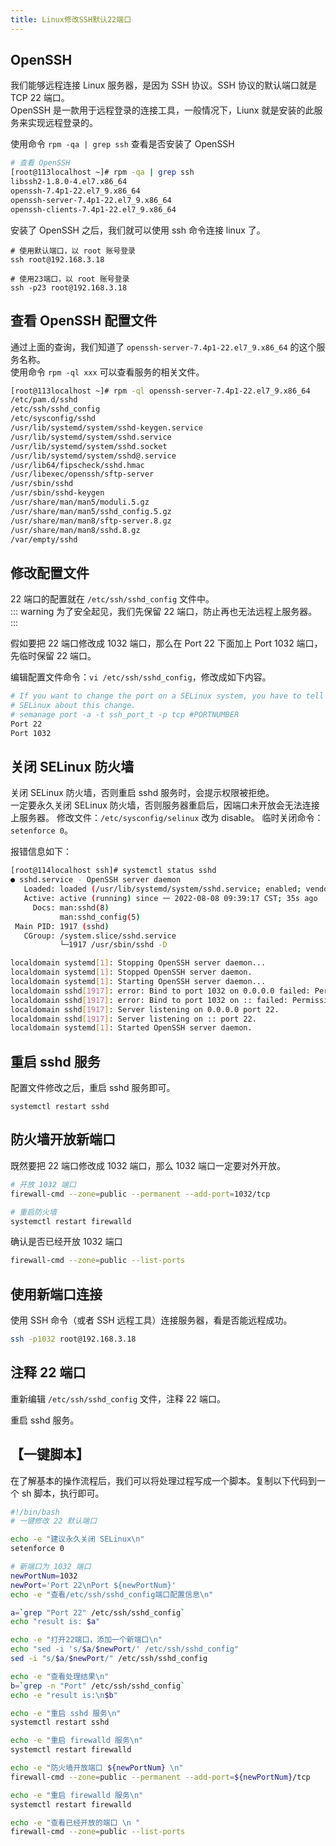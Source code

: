 ```yaml
---
title: Linux修改SSH默认22端口
---
```


## OpenSSH

我们能够远程连接 Linux 服务器，是因为 SSH 协议。SSH 协议的默认端口就是 TCP 22 端口。  
OpenSSH 是一款用于远程登录的连接工具，一般情况下，Liunx 就是安装的此服务来实现远程登录的。

使用命令 `rpm -qa | grep ssh` 查看是否安装了 OpenSSH

```bash
# 查看 OpenSSH
[root@113localhost ~]# rpm -qa | grep ssh
libssh2-1.8.0-4.el7.x86_64
openssh-7.4p1-22.el7_9.x86_64
openssh-server-7.4p1-22.el7_9.x86_64
openssh-clients-7.4p1-22.el7_9.x86_64
```

安装了 OpenSSH 之后，我们就可以使用 ssh 命令连接 linux 了。

```
# 使用默认端口，以 root 账号登录
ssh root@192.168.3.18

# 使用23端口，以 root 账号登录
ssh -p23 root@192.168.3.18
```



## 查看 OpenSSH 配置文件

通过上面的查询，我们知道了 `openssh-server-7.4p1-22.el7_9.x86_64` 的这个服务名称。  
使用命令 `rpm -ql xxx` 可以查看服务的相关文件。

```bash {3}
[root@113localhost ~]# rpm -ql openssh-server-7.4p1-22.el7_9.x86_64
/etc/pam.d/sshd
/etc/ssh/sshd_config
/etc/sysconfig/sshd
/usr/lib/systemd/system/sshd-keygen.service
/usr/lib/systemd/system/sshd.service
/usr/lib/systemd/system/sshd.socket
/usr/lib/systemd/system/sshd@.service
/usr/lib64/fipscheck/sshd.hmac
/usr/libexec/openssh/sftp-server
/usr/sbin/sshd
/usr/sbin/sshd-keygen
/usr/share/man/man5/moduli.5.gz
/usr/share/man/man5/sshd_config.5.gz
/usr/share/man/man8/sftp-server.8.gz
/usr/share/man/man8/sshd.8.gz
/var/empty/sshd
```

## 修改配置文件

22 端口的配置就在 `/etc/ssh/sshd_config` 文件中。  
::: warning
为了安全起见，我们先保留 22 端口，防止再也无法远程上服务器。
:::

假如要把 22 端口修改成 1032 端口，那么在 Port 22 下面加上 Port 1032 端口，先临时保留 22 端口。

编辑配置文件命令：`vi /etc/ssh/sshd_config`，修改成如下内容。

```bash
# If you want to change the port on a SELinux system, you have to tell
# SELinux about this change.
# semanage port -a -t ssh_port_t -p tcp #PORTNUMBER
Port 22
Port 1032
```

## 关闭 SELinux 防火墙 

关闭 SELinux 防火墙，否则重启 sshd 服务时，会提示权限被拒绝。  
一定要永久关闭 SELinux 防火墙，否则服务器重启后，因端口未开放会无法连接上服务器。
修改文件：`/etc/sysconfig/selinux`  改为 disable。
临时关闭命令： `setenforce 0`。

报错信息如下：
```bash {14-15}
[root@114localhost ssh]# systemctl status sshd
● sshd.service - OpenSSH server daemon
   Loaded: loaded (/usr/lib/systemd/system/sshd.service; enabled; vendor preset: enabled)
   Active: active (running) since 一 2022-08-08 09:39:17 CST; 35s ago
     Docs: man:sshd(8)
           man:sshd_config(5)
 Main PID: 1917 (sshd)
   CGroup: /system.slice/sshd.service
           └─1917 /usr/sbin/sshd -D

localdomain systemd[1]: Stopping OpenSSH server daemon...
localdomain systemd[1]: Stopped OpenSSH server daemon.
localdomain systemd[1]: Starting OpenSSH server daemon...
localdomain sshd[1917]: error: Bind to port 1032 on 0.0.0.0 failed: Permission denied.
localdomain sshd[1917]: error: Bind to port 1032 on :: failed: Permission denied.
localdomain sshd[1917]: Server listening on 0.0.0.0 port 22.
localdomain sshd[1917]: Server listening on :: port 22.
localdomain systemd[1]: Started OpenSSH server daemon.
```

## 重启 sshd 服务

配置文件修改之后，重启 sshd 服务即可。

```
systemctl restart sshd
```

## 防火墙开放新端口

既然要把 22 端口修改成 1032 端口，那么 1032 端口一定要对外开放。

```bash
# 开放 1032 端口
firewall-cmd --zone=public --permanent --add-port=1032/tcp

# 重启防火墙
systemctl restart firewalld 
```

确认是否已经开放 1032 端口

```bash
firewall-cmd --zone=public --list-ports
```

## 使用新端口连接

使用 SSH 命令（或者 SSH 远程工具）连接服务器，看是否能远程成功。

```bash
ssh -p1032 root@192.168.3.18
```

## 注释 22 端口

重新编辑 `/etc/ssh/sshd_config` 文件，注释 22 端口。

重启 sshd 服务。


## 【一键脚本】

在了解基本的操作流程后，我们可以将处理过程写成一个脚本。复制以下代码到一个 sh 脚本，执行即可。

```bash
#!/bin/bash
# 一键修改 22 默认端口

echo -e "建议永久关闭 SELinux\n"
setenforce 0

# 新端口为 1032 端口
newPortNum=1032
newPort='Port 22\nPort ${newPortNum}'
echo -e "查看/etc/ssh/sshd_config端口配置信息\n"

a=`grep "Port 22" /etc/ssh/sshd_config`
echo "result is: $a"

echo -e "打开22端口，添加一个新端口\n"
echo "sed -i 's/$a/$newPort/' /etc/ssh/sshd_config"
sed -i "s/$a/$newPort/" /etc/ssh/sshd_config

echo -e "查看处理结果\n"
b=`grep -n "Port" /etc/ssh/sshd_config`
echo -e "result is:\n$b"

echo -e "重启 sshd 服务\n"
systemctl restart sshd

echo -e "重启 firewalld 服务\n"
systemctl restart firewalld

echo -e "防火墙开放端口 ${newPortNum} \n"
firewall-cmd --zone=public --permanent --add-port=${newPortNum}/tcp

echo -e "重启 firewalld 服务\n"
systemctl restart firewalld

echo -e "查看已经开放的端口 \n "
firewall-cmd --zone=public --list-ports
```